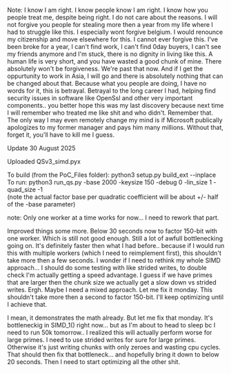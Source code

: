 Note: I know I am right. I know people know I am right. I know how you people treat me, despite being right. I do not care about the reasons. I will not forgive you people for stealing more then a year from my life where I had to struggle like this. I especially wont forgive belgium. I would renounce my citizenship and move elsewhere for this. I cannot ever forgive this. I've been broke for a year, I can't find work, I can't find 0day buyers, I can't see my friends anymore and I'm stuck, there is no dignity in living like this. A human life is very short, and you have wasted a good chunk of mine. There absolutely won't be forgiveness. We're past that now. And if I get the oppurtunity to work in Asia, I will go and there is absolutely nothing that can be changed about that. Because what you people are doing, I have no words for it, this is betrayal. Betrayal to the long career I had, helping find security issues in software like OpenSsl and other very important components.. you better hope this was my last discovery because next time I will remember who treated me like shit and who didn't. Remember that. The only way I may even remotely change my mind is if Microsoft publically apologizes to my former manager and pays him many millions. Without that, forget it, you'll have to kill me I guess.

Update 30 August 2025

Uploaded QSv3_simd.pyx 

To build (from the PoC_Files folder): python3 setup.py build_ext --inplace</br>
To run: python3 run_qs.py -base 2000 -keysize 150 -debug 0 -lin_size 1 -quad_size -1 </br> (note the actual factor base per quadratic coefficient will be about +/- half of the -base parameter)

note: Only one worker at a time works for now... I need to rework that part.

Improved things some more. Below 30 seconds now to factor 150-bit with one worker. Which is still not good enough. Still a lot of awfull bottlenecking going on. It's definitely faster then what I had before.. because if I would run this with multiple workers (which I need to reimplement first), this shouldn't take more then a few seconds. I wonder if I need to rethink my whole SIMD approach... I should do some testing with like strided writes, to double check I'm actually getting a speed advantage. I guess if we have primes that are larger then the chunk size we actually get a slow down vs strided writes. Ergh. Maybe I need a mixed approach. Let me fix it monday. This shouldn't take more then a second to factor 150-bit. I'll keep optimizing until I achieve that.

I mean, it demonstrates the math already. But let me fix that monday. It's bottleneckig in SIMD_1() right now... but as I'm about to head to sleep bc I need to run 50k tomorrow.. I realized this will actually perform worse for large primes. I need to use strided writes for sure for large primes. Otherwise it's just writing chunks with only zeroes and wasting cpu cycles. That should then fix that bottleneck... and hopefully bring it down to below 20 seconds. Then I need to start optimizing all the other shit.
